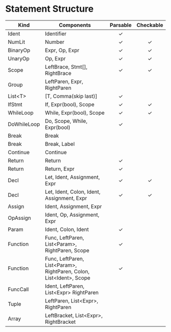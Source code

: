 # Statement Structure
| Kind | Components | Parsable | Checkable |
| - | - | :-: | :-: |
| Ident | Identifier | ✓ |
| NumLit | Number | ✓ | ✓ |
| BinaryOp | Expr, Op, Expr | ✓ | ✓ |
| UnaryOp | Op, Expr | ✓ | ✓ |
| Scope | LeftBrace, Stmt[], RightBrace | ✓ | ✓ |
| Group | LeftParen, Expr, RightParen |
| List&lt;T&gt; | [T, Comma(skip last)] | ✓ |
| IfStmt | If, Expr(bool), Scope | ✓ | ✓ |
| WhileLoop | While, Expr(bool), Scope | ✓ | ✓ |
| DoWhileLoop | Do, Scope, While, Expr(bool) | ✓ |
| Break | Break |
| Break | Break, Label |
| Continue | Continue |
| Return | Return | ✓ |
| Return | Return, Expr | ✓ |
| Decl | Let, Ident, Assignment, Expr | ✓ | ✓ |
| Decl | Let, Ident, Colon, Ident, Assignment, Expr | ✓ | ✓ |
| Assign | Ident, Assignment, Expr |
| OpAssign | Ident, Op, Assignment, Expr |
| Param | Ident, Colon, Ident | ✓ |
| Function | Func, LeftParen, List&lt;Param&gt;, RightParen, Scope | ✓ |
| Function | Func, LeftParen, List&lt;Param&gt;, RightParen, Colon, List&lt;Ident&gt;, Scope | ✓ |
| FuncCall | Ident, LeftParen, List&lt;Expr&gt; RightParen | 
| Tuple | LeftParen, List&lt;Expr&gt;, RightParen |
| Array | LeftBracket, List&lt;Expr&gt;, RightBracket |